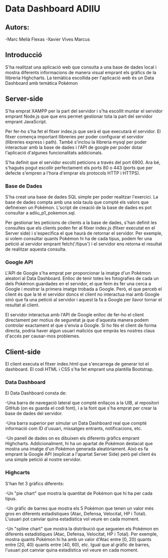 # Data Dashboard ADIIU

## Autors:
-Marc Melià Flexas
-Xavier Vives Marcus

## Introducció
S'ha realitzat una aplicació web que consulta a una base de dades local i 
mostra diferents informacions de manera visual emprant els gràfics de la 
llibreria Highcharts. La temàtica escollida per l'aplicació web és un Data 
Dashboard amb temàtica Pokémon

## Server-side
S'ha emprat XAMPP per la part del servidor i s'ha escollit muntar el servidor 
emprant Node.js que que ens permet gestionar tota la part del servidor emprant 
JavaScript.

Per fer-ho s'ha fet el fitxer index.js que serà el que executarà el servidor.
El fitxer comença important llibreries per poder configurar el servidor
(llibreries express i path). També s'inclou la llibreria mysql per poder 
interactuar amb la base de dades i l'API de google per poder dotar l'aplicació 
d'algunes funcionalitats addicionals.

S'ha definit que el servidor escolti peticions a través del port 6900. Ara bé, 
s'hagués pogut escollir perfectament els ports 80 o 443 (ports que per defecte 
s'empren a l'hora d'emprar els protocols HTTP i HTTPS).

### Base de Dades
S'ha creat una base de dades SQL simple per poder realitzar l'exercici. La base
 de dades compta amb una sola taula que compté els valors que defineixen un 
Pokémon. L'script de creació de la base de dades es pot consultar a 
adiiu_p1_pokemon.sql.

Per gestionar les peticions de clients a la base de dades, s'han definit les 
consultes que els clients poden fer al fitxer index.js (fitxer executat en el 
Server side) i s'especifica el que haurà de retornar el servidor. Per exemple, 
si volem consultar quants Pokémon hi ha de cada tipus, podem fer una petició 
al servidor emprant fetch('/tipus') i el servidor ens retorna el resultat de 
realitzar aquesta consulta.

### Google API
L'API de Google s'ha emprat per proporcionar la imatge d'un Pokémon aleatori 
al Data Dashboard. Enlloc de tenir totes les fotografies de cada un dels
Pokémon guardades en el servidor, el que feim és fer una cerca a Google i 
mostrar la primera imatge trobada a Google. Però, el que perceb el client 
és que la té el servidor doncs el client no interactua mai amb Google sinó 
que fa una petició al servidor i aquest la fa a Google per llavor tornar el 
resultat al client.

El servidor interactua amb l'API de Google enlloc de fer-ho el client 
directament per motius de seguretat ja que d'aquesta manera podem controlar 
exactament el que s'envia a Google. Si ho fés el client de forma directa, 
podria haver algun usuari maliciós que empràs les nostres claus d'accés per 
causar-mos problemes.

## Client-side
El client executa el fitxer index.html que s'encarrega de generar tot el 
dashboard. El codi HTML i CSS s'ha fet emprant una plantilla Bootstrap.

### Data Dashboard
El Data Dashboard consta de: 

-Una barra de navegació lateral que compté enllaços 
a la UIB, al repositori GitHub (on es guarda el codi font), i a la font que 
s'ha emprat per crear la base de dades del servidor. 

-Una barra superior per simular un Data Dashboard real que compté informació 
com ID d'usuari, missatges entrants, notificacions, etc.

-Un panell de dades on es dibuixen els diferents gràfics emprant Highcharts.
Addicionalment, hi ha un apartat de Pokémon destacat que mostra una imatge d'un
 Pokémon generada aleatòriament. Això es fa emprant la Google API (explicat a 
l'apartat Server Side) però pel client és una simple petició al nostre 
servidor.

### Highcarts
S'han fet 3 gràfics diferents:

-Un "pie chart" que mostra la quantitat de Pokémon que hi ha per cada tipus.

-Un gràfic de barres que mostra els 5 Pokémon que tenen un valor més gros en 
diferents estadístiques (Atac, Defensa, Velocitat, HP i Total). L'usuari pot
canviar quina estadística vol veure en cada moment.

-Un "spline chart" que mostra la distribució que segueien els Pokémon en 
diferents estadístiques (Atac, Defensa, Velocitat, HP i Total). Per exemple, 
mostra quants Pokémon hi ha amb un valor d'Atac entre \[0, 20) quants entre 
\[20, 40) quants entre \[40, 60), etc. Igual que al gràfic de barres, l'usuari 
pot canviar quina estadística vol veure en cada moment.